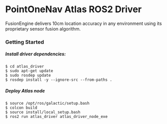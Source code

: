 # PointOneNav Atlas ROS2 Driver

FusionEngine delivers 10cm location accuracy in any environment using its proprietary sensor fusion algorithm.

### Getting Started

##### Install driver dependencies:
```
$ cd atlas_driver
$ sudo apt-get update
$ sudo rosdep update
$ rosdep install -y --ignore-src --from-paths .
```

##### Deploy Atlas node
```
$ source /opt/ros/galactic/setup.bash
$ colcon build
$ source install/local_setup.bash
$ ros2 run atlas_driver atlas_driver_node_exe
```
